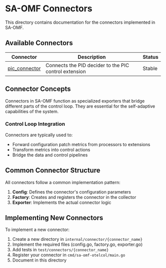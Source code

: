# SA-OMF Connectors

This directory contains documentation for the connectors implemented in SA-OMF.

## Available Connectors

| Connector | Description | Status |
|-----------|-------------|--------|
| [pic_connector](./pic_connector.md) | Connects the PID decider to the PIC control extension | Stable |

## Connector Concepts

Connectors in SA-OMF function as specialized exporters that bridge different parts of the control loop. They are essential for the self-adaptive capabilities of the system.

### Control Loop Integration

Connectors are typically used to:
- Forward configuration patch metrics from processors to extensions
- Transform metrics into control actions
- Bridge the data and control pipelines

## Common Connector Structure

All connectors follow a common implementation pattern:

1. **Config**: Defines the connector's configuration parameters
2. **Factory**: Creates and registers the connector in the collector
3. **Exporter**: Implements the actual connector logic

## Implementing New Connectors

To implement a new connector:

1. Create a new directory in `internal/connector/{connector_name}`
2. Implement the required files (config.go, factory.go, exporter.go)
3. Add tests in `test/connectors/{connector_name}`
4. Register your connector in `cmd/sa-omf-otelcol/main.go`
5. Document in this directory
